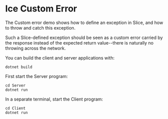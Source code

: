 # Ice Custom Error

The Custom error demo shows how to define an exception in Slice, and how to throw and catch this exception.

Such a Slice-defined exception should be seen as a custom error carried by the response instead of the expected return
value--there is naturally no throwing across the network.

You can build the client and server applications with:

``` shell
dotnet build
```

First start the Server program:

```shell
cd Server
dotnet run
```

In a separate terminal, start the Client program:

```shell
cd Client
dotnet run
```

